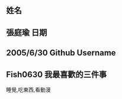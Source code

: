 姓名
----
張庭瑜
日期
----
2005/6/30
Github Username
---------------
Fish0630
我最喜歡的三件事
---------------
睡覺,吃東西,看動漫